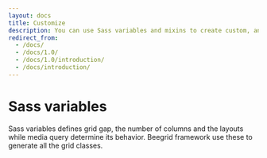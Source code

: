 ```yaml
---
layout: docs
title: Customize
description: You can use Sass variables and mixins to create custom, and responsive layouts
redirect_from:
  - /docs/
  - /docs/1.0/
  - /docs/1.0/introduction/
  - /docs/introduction/
---
```


# Sass variables

Sass variables defines grid gap, the number of columns and the layouts while media query determine its behavior. Beegrid framework use these to generate all the grid classes.